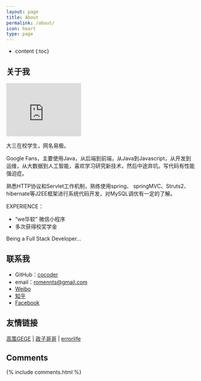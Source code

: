 ```yaml
---
layout: page
title: About
permalink: /about/
icon: heart
type: page
---
```


* content
{:toc}

## 关于我

<iframe src="https://githubbadge.appspot.com/cncoder?s=1" style="border: 0;height: 142px;width: 200px;overflow: hidden;" frameBorder="0"></iframe>

大三在校学生，网名易极。

Google Fans，主要使用Java，从后端到前端，从Java到Javascript，从开发到运维，从大数据到人工智能，喜欢学习研究新技术，然后中途弃坑。写代码有性能强迫症。

熟悉HTTP协议和Servlet工作机制，熟练使用spring、 springMVC、Struts2、hibernate等J2EE框架进行系统代码开发，对MySQL调优有一定的了解。

EXPERIENCE：

* “we华软” 微信小程序
* 多次获得校奖学金

Being a Full Stack Developer...

## 联系我

* GitHub：[cocoder](https://github.com/cncoder)
* email：romennts@gmail.com
* [Weibo](http://weibo.com/vbcoder)
* [知乎](https://www.zhihu.com/people/cncoder)
* [Facebook](https://www.facebook.com/romennts)

## 友情链接

[高策GEGE](http://gaocegege.com) \| [政子哥哥](https://blog.zhengzi.me) \| [errorlife](https://steffan.cn)

## Comments

{% include comments.html %}

